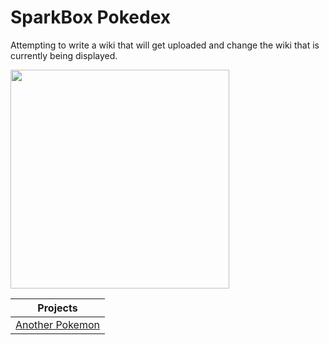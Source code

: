 # SparkBox Pokedex

Attempting to write a wiki that will get uploaded and change the wiki that is currently being displayed.

<img src="https://archives.bulbagarden.net/media/upload/2/2b/570Zorua.png" width='350' />

| Projects                    |
|-----------------------------|
| [Another Pokemon](Pokemon2) |